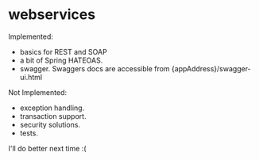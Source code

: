 # webservices

Implemented:

- basics for REST and SOAP
- a bit of Spring HATEOAS.
- swagger. Swaggers docs are accessible from {appAddress}/swagger-ui.html


Not Implemented:

- exception handling.
- transaction support.
- security solutions.
- tests.

I'll do better next time :(
